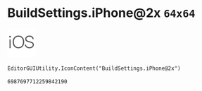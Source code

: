 # BuildSettings.iPhone@2x `64x64`
<img src="/img/BuildSettings.iPhone@2x.png" width=64 height=64>

``` CSharp
EditorGUIUtility.IconContent("BuildSettings.iPhone@2x")
```
```
6987697712259842190
```
